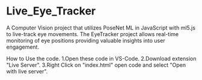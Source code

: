 # Live_Eye_Tracker
A Computer Vision project that utilizes PoseNet ML in JavaScript with ml5.js to live-track eye movements. The EyeTracker project allows real-time monitoring of eye positions providing valuable insights into user engagement. 


How to Use the code.
1.Open these code in VS-Code. 
2.Download extension "Live Server".
3.Right Click on "index.html" open code and select "Open with live server".
